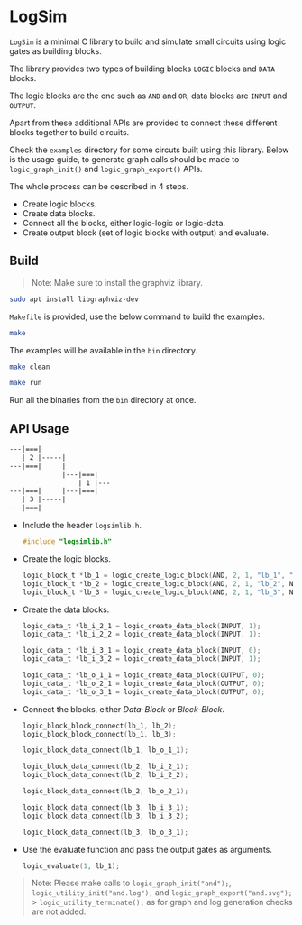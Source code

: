 # LogSim

`LogSim` is a minimal C library to build and simulate small circuits using logic gates as building blocks.

The library provides two types of building blocks `LOGIC` blocks and `DATA`
blocks.

The logic blocks are the one such as `AND` and `OR`, data blocks are `INPUT` and `OUTPUT`.

Apart from these additional APIs are provided to connect these different blocks together to build circuits.

Check the `examples` directory for some circuts built using this library. Below
is the usage guide, to generate graph calls should be made to
`logic_graph_init()` and `logic_graph_export()` APIs.

The whole process can be described in 4 steps.

- Create logic blocks.
- Create data blocks.
- Connect all the blocks, either logic-logic or logic-data.
- Create output block (set of logic blocks with output) and evaluate.

## Build

> Note: Make sure to install the graphviz library.

```sh
sudo apt install libgraphviz-dev
```

`Makefile` is provided, use the below command to build the examples.

```sh
make
```

The examples will be available in the `bin` directory.

```sh
make clean
```

```sh
make run
```

Run all the binaries from the `bin` directory at once.

## API Usage

```txt
---|===|
   | 2 |-----|
---|===|     |
             |---|===|
                 | 1 |---
---|===|     |---|===|
   | 3 |-----|
---|===|
```

- Include the header `logsimlib.h`.

  ```c
  #include "logsimlib.h"
  ```

- Create the logic blocks.

  ```c
  logic_block_t *lb_1 = logic_create_logic_block(AND, 2, 1, "lb_1", "OUT");
  logic_block_t *lb_2 = logic_create_logic_block(AND, 2, 1, "lb_2", NULL);
  logic_block_t *lb_3 = logic_create_logic_block(AND, 2, 1, "lb_3", NULL);
  ```

- Create the data blocks.

  ```c
  logic_data_t *lb_i_2_1 = logic_create_data_block(INPUT, 1);
  logic_data_t *lb_i_2_2 = logic_create_data_block(INPUT, 1);

  logic_data_t *lb_i_3_1 = logic_create_data_block(INPUT, 0);
  logic_data_t *lb_i_3_2 = logic_create_data_block(INPUT, 1);
  ```

  ```c
  logic_data_t *lb_o_1_1 = logic_create_data_block(OUTPUT, 0);
  logic_data_t *lb_o_2_1 = logic_create_data_block(OUTPUT, 0);
  logic_data_t *lb_o_3_1 = logic_create_data_block(OUTPUT, 0);
  ```

- Connect the blocks, either _Data-Block_ or _Block-Block_.

  ```c
  logic_block_block_connect(lb_1, lb_2);
  logic_block_block_connect(lb_1, lb_3);

  logic_block_data_connect(lb_1, lb_o_1_1);
  ```

  ```c
  logic_block_data_connect(lb_2, lb_i_2_1);
  logic_block_data_connect(lb_2, lb_i_2_2);

  logic_block_data_connect(lb_2, lb_o_2_1);
  ```

  ```c
  logic_block_data_connect(lb_3, lb_i_3_1);
  logic_block_data_connect(lb_3, lb_i_3_2);

  logic_block_data_connect(lb_3, lb_o_3_1);
  ```

- Use the evaluate function and pass the output gates as arguments.

  ```c
  logic_evaluate(1, lb_1);
  ```

> Note: Please make calls to `logic_graph_init("and");`,
> `logic_utility_init("and.log");` and `logic_graph_export("and.svg");` > `logic_utility_terminate();` as for graph and log generation checks are not
> added.
